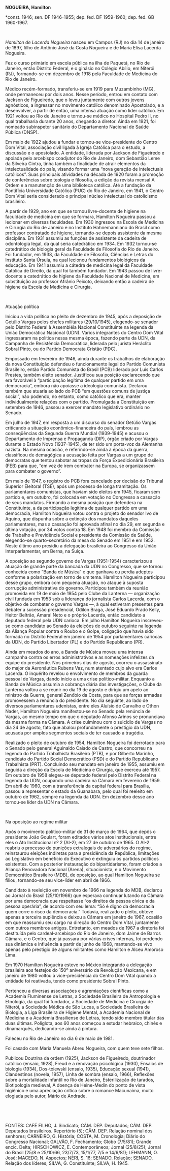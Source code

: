 **NOGUEIRA, Hamilton**

\*const. 1946; sen. DF 1946-1955; dep. fed. DF 1959-1960; dep. fed. GB
1960-1967.

 

*Hamilton de Lacerda Nogueira* nasceu em Campos (RJ) no dia 14 de
janeiro de 1897, filho de Antônio José da Costa Nogueira e de Maria
Elisa Lacerda Nogueira.

Fez o curso primário em escola pública na ilha de Paquetá, no Rio de
Janeiro, então Distrito Federal, e o ginásio no Colégio Abílio, em
Niterói (RJ), formando-se em dezembro de 1918 pela Faculdade de Medicina
do Rio de Janeiro.

Médico recém-formado, transferiu-se em 1919 para Muzambinho (MG), onde
permaneceu por dois anos. Nesse período, entrou em contato com Jackson
de Figueiredo, que o levou juntamente com outros jovens agnósticos, a
ingressar no movimento católico denominado Apostolado, e a desenvolver,
a partir de então, uma intensa atuação como líder católico. Em 1921
voltou ao Rio de Janeiro e tornou-se médico no Hospital Pedro II, no
qual trabalharia durante 20 anos, chegando a diretor. Ainda em 1921, foi
nomeado subinspetor sanitário do Departamento Nacional de Saúde Pública
(DNSP).

Em maio de 1922 ajudou a fundar e tornou-se vice-presidente do Centro
Dom Vital, associação civil ligada à Igreja Católica para o estudo, a
discussão e o apostolado. A entidade, liderada por Jackson de Figueiredo
e apoiada pelo arcebispo coadjutor do Rio de Janeiro, dom Sebastião Leme
da Silveira Cintra, tinha também a finalidade de atrair elementos da
intelectualidade do país, visando formar uma “nova geração de
intelectuais católicos”. Suas principais atividades na década de 1920
foram a promoção de conferências sobre teologia e filosofia, a edição da
revista mensal A Ordem e a manutenção de uma biblioteca católica. Até a
fundação da Pontifícia Universidade Católica (PUC) do Rio de Janeiro, em
1941, o Centro Dom Vital seria considerado o principal núcleo
intelectual do catolicismo brasileiro.

A partir de 1929, ano em que se tornou livre-docente de higiene na
faculdade de medicina em que se formara, Hamilton Nogueira passou a
lecionar em diversas faculdades. Em 1930 ingressou na Escola de Medicina
e Cirurgia do Rio de Janeiro e no Instituto Hahnemanniano do Brasil como
professor contratado de higiene, tornando-se depois assistente da mesma
disciplina. Em 1931 assumiu as funções de assistente da cadeira de
odontologia legal, da qual seria catedrático em 1934. Em 1932 tornou-se
catedrático de biologia geral da Faculdade de Filosofia do Rio de
Janeiro. Foi fundador, em 1938, da Faculdade de Filosofia, Ciências e
Letras do Instituto Santa Úrsula, na qual lecionou fundamentos
biológicos da educação. Em 1941 assumiu a cátedra de medicina legal da
Faculdade Católica de Direito, da qual foi também fundador. Em 1943
passou de livre-docente a catedrático de higiene da Faculdade Nacional
de Medicina, em substituição ao professor Afrânio Peixoto, deixando
então a cadeira de higiene da Escola de Medicina e Cirurgia.

 

Atuação política

Iniciou a vida política no pleito de dezembro de 1945, após a deposição
de Getúlio Vargas pelos chefes militares (29/10/1945), elegendo-se
senador pelo Distrito Federal à Assembléia Nacional Constituinte na
legenda da União Democrática Nacional (UDN). Vários integrantes do
Centro Dom Vital ingressaram na política nessa mesma época, fazendo
parte da UDN, da Campanha de Resistência Democrática, liderada pelo
jurista Heráclito Sobral Pinto, ou do Partido Democrata Cristão (PDC).

Empossado em fevereiro de 1946, ainda durante os trabalhos de elaboração
da nova Constituição defendeu o funcionamento legal do Partido Comunista
Brasileiro, então Partido Comunista do Brasil (PCB) liderado por Luís
Carlos Prestes, também eleito senador. Justificou sua posição
esclarecendo que era favorável à “participação legítima de qualquer
partido em uma democracia”, embora não apoiasse a ideologia comunista.
Declarou também que atuaria ao lado do PCB “em questões comuns de
justiça social”, não podendo, no entanto, como católico que era, manter
individualmente relações com o partido. Promulgada a Constituição em
setembro de 1946, passou a exercer mandato legislativo ordinário no
Senado.

Em julho de 1947, em resposta a um discurso do senador Getúlio Vargas
criticando a situação econômico-financeira do país, lembrou as
conseqüências da Segunda Guerra Mundial (1939-1945) e acusou o
Departamento de Imprensa e Propaganda (DIP), órgão criado por Vargas
durante o Estado Novo (1937-1945), de ter sido um porta-voz da Alemanha
nazista. Na mesma ocasião, e referindo-se ainda à época da guerra,
classificou de demagógica a acusação feita por Vargas a um grupo de
democratas que tentou sabotar as tropas da Força Expedicionária
Brasileira (FEB) para que, “em vez de irem combater na Europa, se
organizassem para combater o governo”.

Em maio de 1947, o registro do PCB fora cancelado por decisão do
Tribunal Superior Eleitoral (TSE), após um processo de longa tramitação.
Os parlamentares comunistas, que haviam sido eleitos em 1945, ficaram
sem partido e, em outubro, foi colocada em votação no Congresso a
cassação de seus mandatos. Firmando a mesma posição que defendera na
Constituinte, a da participação legítima de qualquer partido em uma
democracia, Hamilton Nogueira votou contra o projeto do senador Ivo de
Aquino, que dispunha sobre a extinção dos mandatos daqueles
parlamentares, mas a cassação foi aprovada afinal no dia 29, em segunda
e última votação, por 34 votos contra 18. Em 1948 foi membro da Comissão
de Trabalho e Previdência Social e presidente da Comissão de Saúde,
elegendo-se quarto-secretário da mesa do Senado em 1951 e em 1952. Neste
último ano presidiu a delegação brasileira ao Congresso da União
Interparlamentar, em Berna, na Suíça.

A oposição ao segundo governo de Vargas (1951-1954) caracterizou a
atuação de grande parte da bancada da UDN no Congresso, que se tornou
conhecida como “Banda de Música” e que ganhava ou perdia adeptos
conforme a polarização em torno de um tema. Hamilton Nogueira participou
desse grupo, embora com pequena atuação, no ataque à suposta corrupção
administrativa do governo. Participou também da reunião promovida em 19
de maio de 1954 pelo Clube da Lanterna — organização civil fundada em
1953 sob a liderança do jornalista Carlos Lacerda, com o objetivo de
combater o governo Vargas —, à qual estiveram presentes para debater a
sucessão presidencial, Odilon Braga, José Eduardo Prado Kelly, Heitor
Beltrão, Amaral Neto e o próprio Lacerda, então candidato a deputado
federal pela UDN carioca. Em julho Hamilton Nogueira inscreveu-se como
candidato ao Senado às eleições de outubro seguinte na legenda da
Aliança Popular contra o Roubo e o Golpe, coligação que havia sido
formada no Distrito Federal em janeiro de 1954 por parlamentares
cariocas da UDN, do Partido Libertador (PL) e do Partido Republicano
(PR).

Ainda em meados do ano, a Banda de Música moveu uma intensa campanha
contra os erros administrativos e as nomeações infelizes da equipe do
presidente. Nos primeiros dias de agosto, ocorreu o assassinato do major
da Aeronáutica Rubens Vaz, num atentado cujo alvo era Carlos Lacerda. O
inquérito revelou o envolvimento de membros da guarda pessoal de Vargas,
dando início a uma crise político-militar. Enquanto a Banda de Música
assumia a cobrança diária das investigações, o Clube da Lanterna voltou
a se reunir no dia 19 de agosto e dirigiu um apelo ao ministro da
Guerra, general Zenóbio da Costa, para que as forças armadas promovessem
a renúncia do presidente. No dia seguinte, ao lado de diversos
parlamentares udenistas, entre eles Aluísio de Carvalho e Othon Nader,
Hamilton Nogueira manifestou-se no Senado pela renúncia de Vargas, ao
mesmo tempo em que o deputado Afonso Arinos se pronunciava da mesma
forma na Câmara. A crise culminou com o suicídio de Vargas no dia 24 de
agosto, fato que abalou profundamente o prestígio da UDN, acusada por
amplos segmentos sociais de ter causado a tragédia.

Realizado o pleito de outubro de 1954, Hamilton Nogueira foi derrotado
para o Senado pelo general Aguinaldo Caiado de Castro, que concorreu na
legenda do Partido Trabalhista Brasileiro (PTB), e por Gilberto Marinho,
candidato do Partido Social Democrático (PSD) e do Partido Republicano
Trabalhista (PRT). Concluindo seu mandato em janeiro de 1955, assumiu em
seguida a direção da Escola de Medicina e Cirurgia, que exerceu até
1957. Em outubro de 1958 elegeu-se deputado federal pelo Distrito
Federal na legenda da UDN, ocupando uma cadeira na Câmara em fevereiro
de 1959. Em abril de 1960, com a transferência da capital federal para
Brasília, passou a representar o estado da Guanabara, pelo qual foi
reeleito em outubro de 1962, sempre na legenda da UDN. Em dezembro desse
ano tornou-se líder da UDN na Câmara.

 

Na oposição ao regime militar

Após o movimento político-militar de 31 de março de 1964, que depôs o
presidente João Goulart, foram editados vários atos institucionais,
entre eles o Ato Institucional nº 2 (AI-2), em 27 de outubro de 1965. O
AI-2 reabriu o processo de punições extralegais de adversários do
regime, reinstaurou eleições indiretas para a presidência da República,
limitações ao Legislativo em benefício do Executivo e extinguiu os
partidos políticos existentes. Com a posterior instauração do
bipartidarismo, foram criados a Aliança Renovadora Nacional (Arena),
situacionista, e o Movimento Democrático Brasileiro (MDB), de oposição,
ao qual Hamilton Nogueira se filiou, tornando-se seu vice-líder em abril
de 1966.

Candidato à reeleição em novembro de 1966 na legenda do MDB, declarou ao
Jornal do Brasil (25/10/1966) que esperava continuar lutando na Câmara
por uma democracia que respeitasse “os direitos da pessoa cívica e da
pessoa operária”, de acordo com seu lema: “Só é digno da democracia quem
corre o risco da democracia.” Todavia, realizado o pleito, obteve apenas
a terceira suplência e deixou a Câmara em janeiro de 1967, ocasião em
que reassumiu seu cargo na direção do Centro Dom Vital, juntamente com
outros membros antigos. Entretanto, em meados de 1967 a diretoria foi
destituída pelo cardeal-arcebispo do Rio de Janeiro, dom Jaime de Barros
Câmara, e o Centro, que já passara por várias crises internas, foi
perdendo sua dinâmica e influência a partir de junho de 1968,
mantendo-se vivo apenas pelo prestígio de alguns militantes como
Hamilton e Alceu Amoroso Lima.

Em 1970 Hamilton Nogueira esteve no México integrando a delegação
brasileira aos festejos do 150º aniversário da Revolução Mexicana, e em
janeiro de 1980 voltou à vice-presidência do Centro Dom Vital quando a
entidade foi reativada, tendo como presidente Sobral Pinto.

Pertenceu a diversas associações e agremiações científicas como a
Academia Fluminense de Letras, a Sociedade Brasileira de Antropologia e
Etnologia, da qual foi fundador, a Sociedade de Medicina e Cirurgia de
Niterói, a Sociedade Médica de São Lucas, a Sociedade Brasileira de
Biologia, a Liga Brasileira de Higiene Mental, a Academia Nacional de
Medicina e a Academia Brasiliense de Letras, tendo sido membro titular
das duas últimas. Poliglota, aos 60 anos começou a estudar hebraico,
chinês e dinamarquês, dedicando-se ainda à pintura.

Faleceu no Rio de Janeiro no dia 6 de maio de 1981.

Foi casado com Maria Manuela Abreu Nogueira, com quem teve sete filhos.

Publicou Doutrina da ordem (1925), Jackson de Figueiredo, doutrinador
católico (ensaio, 1928), Freud e a renovação psicológica (1930), Ensaios
de biologia (1934), Dos-toiewski (ensaio, 1935), Educação sexual (1941),
Clandestinos (novela, 1957), Linha de sombra (ensaio, 1966), Reflexões
sobre a mortalidade infantil no Rio de Janeiro, Esterilização de
tarados, Biotipologia medieval, A doença de Heine-Medin do ponto de
vista higiênico e uma apreciação crítica sobre o romance Macunaíma,
muito elogiada pelo autor, Mário de Andrade.

 

 

FONTES: CAFÉ FILHO, J. Sindicato; CÂM. DEP. Deputados; CÂM. DEP.
Deputados brasileiros. Repertório (5); CÂM. DEP. Relação nominal dos
senhores; CARNEIRO, G. História; COSTA, M. Cronologia; Diário do
Congresso Nacional; GALVÃO, F. Fechamento; Globo (7/5/81); Grande encic.
Delta; HIRSCHOWICZ, E. Contemporâneos; Jornal (25/8/25); Jornal do
Brasil (25/8 e 25/10/66, 23/7/73, 15/1/77, 7/5 e 14/6/81); LEHMANN, O.
José; MACEDO, N. Aspectos; NÉRI, S. 16; SENADO. Relação; SENADO. Relação
dos líderes; SILVA, G. Constituinte; SILVA, H. 1945.

 
